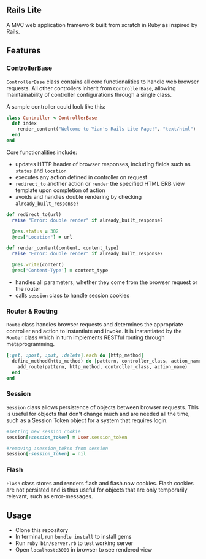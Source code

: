 ## Rails Lite

A MVC web application framework built from scratch in Ruby as inspired by Rails.

## Features

### ControllerBase
`ControllerBase` class contains all core functionalities to handle web browser requests. All other controllers inherit from `ControllerBase`, allowing maintainability of controller configurations through a single class.

A sample controller could look like this:

```ruby
class Controller < ControllerBase
  def index
    render_content("Welcome to Yian's Rails Lite Page!", "text/html")
  end
end
```

Core functionalities include:
* updates HTTP header of browser responses, including fields such as `status` and `location`
* executes any action defined in controller on request
* `redirect_to` another action or `render` the specified HTML ERB view template upon completion of action
* avoids and handles double rendering by checking `already_built_response?`

```ruby
def redirect_to(url)
  raise "Error: double render" if already_built_response?

  @res.status = 302
  @res["Location"] = url
```

```ruby
def render_content(content, content_type)
  raise "Error: double render" if already_built_response?

  @res.write(content)
  @res['Content-Type'] = content_type
```
* handles all parameters, whether they come from the browser request or the router
* calls `session` class to handle session cookies


### Router & Routing
`Route` class handles browser requests and determines the appropriate controller and action to instantiate and invoke. It is instantiated by the `Router` class which in turn implements RESTful routing through metaprogramming.

```ruby
[:get, :post, :put, :delete].each do |http_method|
  define_method(http_method) do |pattern, controller_class, action_name|
    add_route(pattern, http_method, controller_class, action_name)
  end
end
```

### Session
`Session` class allows persistence of objects between browser requests. This is useful for objects that don't change much and are needed all the time, such as a Session Token object for a system that requires login.

```ruby
#setting new session cookie
session[:session_token] = User.session_token

#removing :session_token from session
session[:session_token] = nil
```

### Flash
`Flash` class stores and renders flash and flash.now cookies. Flash cookies are not persisted and is thus useful for objects that are only temporarily relevant, such as error-messages.

## Usage
* Clone this repository
* In terminal, run `bundle install` to install gems
* Run `ruby bin/server.rb` to test working server
* Open `localhost:3000` in browser to see rendered view
